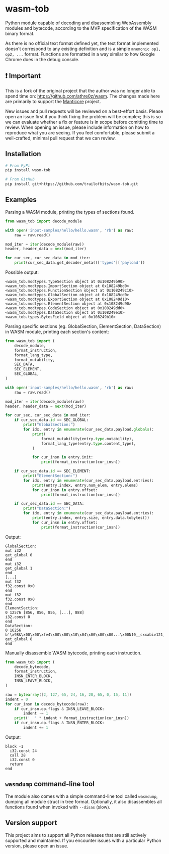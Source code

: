 # wasm-tob

Python module capable of decoding and disassembling WebAssembly modules
and bytecode, according to the MVP specification of the WASM binary
format.

As there is no official text format defined yet, the text format
implemented doesn't correspond to any existing definition and is a
simple `mnemonic op1, op2, ...` format. Functions are formatted in a
way similar to how Google Chrome does in the debug console.

## ❗ Important

This is a fork of the original project that the author was no longer able to
spend time on: https://github.com/athre0z/wasm. The changes made here are
primarily to support the
[Manticore](https://github.com/trailofbits/manticore) project.

New issues and pull requests will be reviewed on a best-effort basis. Please
open an issue first if you think fixing the problem will be complex; this is so
we can evaluate whether a fix or feature is in scope before comitting time to
review. When opening an issue, please include information on how to reproduce
what you are seeing. If you feel comfortable, please submit a well-crafted,
minimal pull request that we can review.

## Installation

```sh
# From PyPi
pip install wasm-tob

# From GitHub
pip install git+https://github.com/trailofbits/wasm-tob.git
```

## Examples

Parsing a WASM module, printing the types of sections found.

```python
from wasm_tob import decode_module

with open('input-samples/hello/hello.wasm', 'rb') as raw:
    raw = raw.read()

mod_iter = iter(decode_module(raw))
header, header_data = next(mod_iter)

for cur_sec, cur_sec_data in mod_iter:
    print(cur_sec_data.get_decoder_meta()['types']['payload'])
```

Possible output:

```text
<wasm_tob.modtypes.TypeSection object at 0x108249b90>
<wasm_tob.modtypes.ImportSection object at 0x108249bd0>
<wasm_tob.modtypes.FunctionSection object at 0x108249c10>
<wasm_tob.modtypes.GlobalSection object at 0x108249cd0>
<wasm_tob.modtypes.ExportSection object at 0x108249d10>
<wasm_tob.modtypes.ElementSection object at 0x108249d90>
<wasm_tob.modtypes.CodeSection object at 0x108249dd0>
<wasm_tob.modtypes.DataSection object at 0x108249e10>
<wasm_tob.types.BytesField object at 0x108249b10>
```

Parsing specific sections (eg. GlobalSection, ElementSection, DataSection) in WASM module, printing each section's content:

```python
from wasm_tob import (
    decode_module,
    format_instruction,
    format_lang_type,
    format_mutability,
    SEC_DATA,
    SEC_ELEMENT,
    SEC_GLOBAL,
)

with open('input-samples/hello/hello.wasm', 'rb') as raw:
    raw = raw.read()

mod_iter = iter(decode_module(raw))
header, header_data = next(mod_iter)

for cur_sec, cur_sec_data in mod_iter:
    if cur_sec_data.id == SEC_GLOBAL:
        print("GlobalSection:")
        for idx, entry in enumerate(cur_sec_data.payload.globals):
            print(
                format_mutability(entry.type.mutability),
                format_lang_type(entry.type.content_type),
            )

            for cur_insn in entry.init:
                print(format_instruction(cur_insn))

    if cur_sec_data.id == SEC_ELEMENT:
        print("ElementSection:")
        for idx, entry in enumerate(cur_sec_data.payload.entries):
            print(entry.index, entry.num_elem, entry.elems)
            for cur_insn in entry.offset:
                print(format_instruction(cur_insn))

    if cur_sec_data.id == SEC_DATA:
        print("DataSection:")
        for idx, entry in enumerate(cur_sec_data.payload.entries):
            print(entry.index, entry.size, entry.data.tobytes())
            for cur_insn in entry.offset:
                print(format_instruction(cur_insn))
```

Output:

```text
GlobalSection:
mut i32
get_global 0
end
mut i32
get_global 1
end
[...]
mut f32
f32.const 0x0
end
mut f32
f32.const 0x0
end
ElementSection:
0 12576 [856, 856, 856, [...], 888]
i32.const 0
end
DataSection:
0 16256 b'\x98&\x00\x00\xfe4\x00\x00\x10\x04\x00\x00\x00...\x00N10__cxxabiv121__vmi_class_type_infoE'
get_global 8
end

```

Manually disassemble WASM bytecode, printing each instruction.

```python
from wasm_tob import (
    decode_bytecode,
    format_instruction,
    INSN_ENTER_BLOCK,
    INSN_LEAVE_BLOCK,
)

raw = bytearray([2, 127, 65, 24, 16, 28, 65, 0, 15, 11])
indent = 0
for cur_insn in decode_bytecode(raw):
    if cur_insn.op.flags & INSN_LEAVE_BLOCK:
        indent -= 1
    print('  ' * indent + format_instruction(cur_insn))
    if cur_insn.op.flags & INSN_ENTER_BLOCK:
        indent += 1
```

Output:

```text
block -1
  i32.const 24
  call 28
  i32.const 0
  return
end
```

## `wasmdump` command-line tool

The module also comes with a simple command-line tool called `wasmdump`,
dumping all module struct in tree format. Optionally, it also
disassembles all functions found when invoked with `--disas` (slow).

## Version support

This project aims to support all Python releases that are still actively
supported and maintained. If you encounter issues with a particular Python
version, please open an issue.
